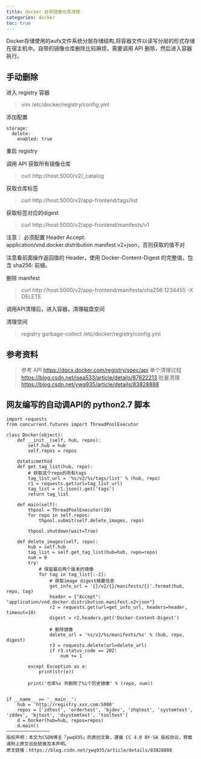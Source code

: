```yaml
---
title: docker 自带镜像仓库清理
categories: docker
toc: true
---
```


Docker存储使用的aufs文件系统分层存储结构,将容器文件以读写分层的形式存储在宿主机中。自带的镜像仓库删除比较麻烦，需要调用 API 删除，然后进入容器执行。


## 手动删除

进入 registry 容器

> vim /etc/docker/registry/config.yml

添加配置

```
storage:
  delete:
    enabled: true
```

重启 registry

调用 API 获取所有镜像仓库 

> curl http://host:5000/v2/_catalog

获取仓库标签

> curl http://host:5000/v2/app-frontend/tags/list

获取标签对应的digest

> curl http://host:5000/v2/app-frontend/manifests/v1

注意： 必须配置 Header Accept: application/vnd.docker.distribution.manifest.v2+json，否则获取的值不对

注意看前面操作返回值的 Header，使用 Docker-Content-Digest 的完整值，包含 sha256: 前缀。

删除 manifest 

> curl http://host:5000/v2/app-frontend/manifests/sha256:1234455 -X DELETE

调用API清理后，进入容器，清理磁盘空间

清理空间

> registry garbage-collect /etc/docker/registry/config.yml

## 参考资料

> 参考 API https://docs.docker.com/registry/spec/api
> 单个清理过程 https://blog.csdn.net/isea533/article/details/87622213
> 批量清理 https://blog.csdn.net/ywq935/article/details/83828888

## 网友编写的自动调API的 python2.7 脚本

```
import requests
from concurrent.futures import ThreadPoolExecutor

class Docker(object):
    def __init__(self, hub, repos):
        self.hub = hub
        self.repos = repos

    @staticmethod
    def get_tag_list(hub, repo):
        # 获取这个repo的所有tags
        tag_list_url = '%s/v2/%s/tags/list' % (hub, repo)
        r1 = requests.get(url=tag_list_url)
        tag_list = r1.json().get('tags')
        return tag_list

    def main(self):
        thpool = ThreadPoolExecutor(10)
        for repo in self.repos:
            thpool.submit(self.delete_images, repo)

        thpool.shutdown(wait=True)

    def delete_images(self, repo):
        hub = self.hub
        tag_list = self.get_tag_list(hub=hub, repo=repo)
        num = 0
        try:
            # 保留最后两个版本的镜像
            for tag in tag_list[:-2]:
                # 获取image digest摘要信息
                get_info_url = '{}/v2/{}/manifests/{}'.format(hub, repo, tag)
                header = {"Accept": "application/vnd.docker.distribution.manifest.v2+json"}
                r2 = requests.get(url=get_info_url, headers=header, timeout=10)
                digest = r2.headers.get('Docker-Content-Digest')

                # 删除镜像
                delete_url = '%s/v2/%s/manifests/%s' % (hub, repo, digest)
                r3 = requests.delete(url=delete_url)
                if r3.status_code == 202:
                    num += 1

        except Exception as e:
            print(str(e))

        print('仓库%s 共删除了%i个历史镜像' % (repo, num))


if __name__ == '__main__':
    hub = 'http://registry.xxx.com:5000'
    repos = ['zdtest', 'ordertest', 'bjdev', 'zhqtest', 'systemtest', 'zddev', 'bjtest', 'dsystemtest', 'tooltest']
    d = Docker(hub=hub, repos=repos)
    d.main()
————————————————
版权声明：本文为CSDN博主「ywq935」的原创文章，遵循 CC 4.0 BY-SA 版权协议，转载请附上原文出处链接及本声明。
原文链接：https://blog.csdn.net/ywq935/article/details/83828888
```